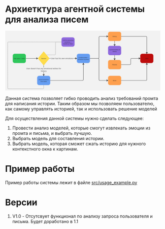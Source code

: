# Архиетктура агентной системы для анализа писем

![Архитектура](/images/Agent%20for%20hack.jpg)

Данная система позволяет гибко проводить анализ требований промта для написания истории. Таким образом мы позволяем пользователю, как самому управлять историей, так и использовать решение моделей

Для осуществления данной системы нужно сделать следующее:

1. Провести анализ моделей, которые смогут извлекать эмоции из промта и письма, и выбрать лучшую.
2. Выбрать модель для составления истории.
3. Выбрать модель, которая сможет сжать историю для нужного контекстного окна к картинам.

# Пример работы

Пример работы системы лежит в файле [src/usage_example.py](src/usage_example.py)

# Версии

1. V1.0 - Отсутсвует функционал по анализу запроса пользователя и письма. Будет доработано в 1.1